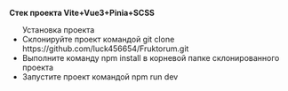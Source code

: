 <b>Стек проекта Vite+Vue3+Pinia+SCSS</b></br>
<ul>Установка проекта</br>
<li>Склонируйте проект командой git clone https://github.com/luck456654/Fruktorum.git</li>
<li>Выполните команду npm install в корневой папке склонированного проекта</li>
<li>Запустите проект командой npm run dev</li> 


